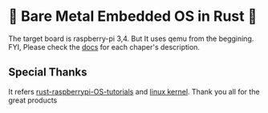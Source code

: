 # 🦀 Bare Metal Embedded OS in Rust 🦀  
The target board is raspberry-pi 3,4. But It uses qemu from the beggining.  
FYI, Please check the [docs](https://github.com/nook1208/nook_os/tree/master/docs) for each chaper's description.


## Special Thanks
It refers [rust-raspberrypi-OS-tutorials](https://github.com/rust-embedded/rust-raspberrypi-OS-tutorials) and [linux kernel](https://github.com/torvalds/linux).
Thank you all for the great products
